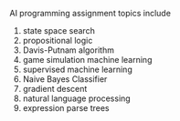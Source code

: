 AI programming assignment topics include 
1. state space search 
2. propositional logic 
3. Davis-Putnam algorithm 
4. game simulation machine learning 
5. supervised machine learning 
6. Naive Bayes Classifier
7. gradient descent 
8. natural language processing 
9. expression parse trees 
